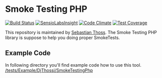 # Smoke Testing PHP
[![Build Status](https://travis-ci.org/DjThossi/smoke-testing-php.svg?branch=master)](https://travis-ci.org/DjThossi/smoke-testing-php)
[![SensioLabsInsight](https://insight.sensiolabs.com/projects/0b560329-7a15-4990-9949-2c5047477b85/mini.png)](https://insight.sensiolabs.com/projects/0b560329-7a15-4990-9949-2c5047477b85)
[![Code Climate](https://codeclimate.com/github/DjThossi/smoke-testing-php/badges/gpa.svg)](https://codeclimate.com/github/DjThossi/smoke-testing-php)
[![Test Coverage](https://codeclimate.com/github/DjThossi/smoke-testing-php/badges/coverage.svg)](https://codeclimate.com/github/DjThossi/smoke-testing-php/coverage)

This repository is maintained by [Sebastian Thoss](http://www.sebastianthoss.de).
The Smoke Testing PHP library is suppose to help you doing proper SmokeTests.

## Example Code
In following directory you'll find example code how to use this tool.
[/tests/Example/DjThossi/SmokeTestingPhp](https://github.com/DjThossi/smoke-testing-php/tree/master/tests/Example/DjThossi/SmokeTestingPhp)
